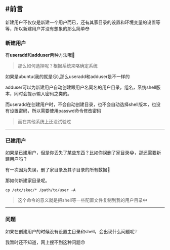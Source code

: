 ## #前言

新建用户不仅仅是新建一个用户而已，还有其家目录的设置和环境变量的设置等等，所以新建用户并没有想象的那么简单:flushed:



### 新建用户

有**useradd**和**adduser**两种方法哦:speak_no_evil:

> 那么如何选择呢？根据系统来咯确定系统

如果是ubuntu(我的就是:smirk:),那么useradd和adduser是不一样的

adduser可以为新建用户自动创建跟用户名同名的用户目录，组名，系统shell版本，同时会提示输入密码之类的。

而useradd在创建用户时，不会自动创建目录，也不会自动选择shell版本，也没有设置密码，所以需要使用passwd命令修改密码

> 而在其他系统上还没试验过

<hr>

### 已建用户

如果是已建用户，但是你丢失了某些东西？比如你误删了家目录:joy:，那还需要新建用户吗？

有一次因为失误，删了家目录及其子目录的所有数据:ghost:

那如何新建家目录呢。 

```
cp /etc/skec/* /path/to/user -A 
```

>  这个命令的意义就是把shell等一些配置文件复制到我的用户目录中

<hr>

### 问题

如果在创建用户的时候没有设置主目录和shell，会出现什么问题呢:grey_question:

我暂时还不知道，网上搜不到这种问题😚

